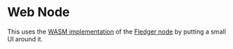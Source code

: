 # Web Node

This uses the [WASM implementation](../lib) of the [Fledger node](../../common)
by putting a small UI around it.
